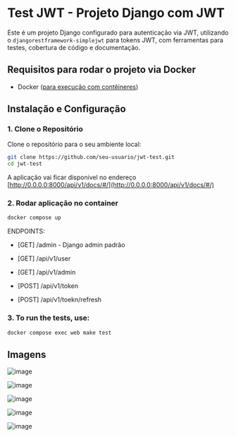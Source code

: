 # Test JWT - Projeto Django com JWT

Este é um projeto Django configurado para autenticação via JWT, utilizando o `djangorestframework-simplejwt` para tokens JWT, com ferramentas para testes, cobertura de código e documentação.

## Requisitos para rodar o projeto via Docker

- Docker ([para execução com contêineres](https://docs.docker.com/engine/install/))

## Instalação e Configuração

### 1. Clone o Repositório

Clone o repositório para o seu ambiente local:

```bash
git clone https://github.com/seu-usuario/jwt-test.git
cd jwt-test
```
A aplicação vai ficar disponivel no endereço [http://0.0.0.0:8000/api/v1/docs/#/](http://0.0.0.0:8000/api/v1/docs/#/)

### 2. Rodar aplicação no container

```bash
docker compose up
```

ENDPOINTS:

- [GET] /admin - Django admin padrão

- [GET] /api/v1/user

- [GET] /api/v1/admin

- [POST] /api/v1/token

- [POST] /api/v1/toekn/refresh

### 3. To run the tests, use:

```bash
docker compose exec web make test
```

## Imagens

![image](https://github.com/user-attachments/assets/3f3983e7-c4c8-413e-9493-9f261bfea361)

![image](https://github.com/user-attachments/assets/1dd460cf-2031-4adc-a40c-8a2d5e83a87d)

![image](https://github.com/user-attachments/assets/ce01cd35-1b4c-48aa-b5ae-eaa331f157ee)


![image](https://github.com/user-attachments/assets/cc1e2607-5f99-4dcf-831a-37141aab9a82)

![image](https://github.com/user-attachments/assets/a12b5351-7d10-48f3-925e-b8d17018c006)


